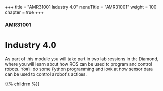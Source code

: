 +++
title = "AMR31001 Industry 4.0"
menuTitle = "AMR31001"
weight = 100
chapter = true
+++

### AMR31001

# Industry 4.0

As part of this module you will take part in two lab sessions in the Diamond, where you will learn about how ROS can be used to program and control robots. You'll do some Python programming and look at how sensor data can be used to control a robot's actions. 

{{% children %}}